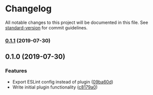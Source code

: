 # Changelog

All notable changes to this project will be documented in this file. See [standard-version](https://github.com/conventional-changelog/standard-version) for commit guidelines.

### [0.1.1](https://github.com/delucis/eslint-config-max-msp/compare/v0.1.0...v0.1.1) (2019-07-30)

## 0.1.0 (2019-07-30)


### Features

* Export ESLint config instead of plugin ([09ba60d](https://github.com/delucis/eslint-config-max-msp/commit/09ba60d))
* Write initial plugin functionality ([c8179a0](https://github.com/delucis/eslint-config-max-msp/commit/c8179a0))
